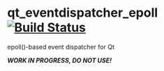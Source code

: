 # qt_eventdispatcher_epoll [![Build Status](https://secure.travis-ci.org/sjinks/qt_eventdispatcher_epoll.png)](http://travis-ci.org/sjinks/qt_eventdispatcher_epoll)

epoll()-based event dispatcher for Qt

***WORK IN PROGRESS, DO NOT USE!***
